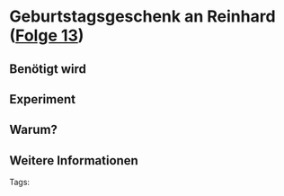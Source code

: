# Geburtstagsgeschenk an Reinhard ([Folge 13](http://minkorrekt.de/methodisch-inkorrekt-folge-13-nobelpreis-sonderfolge/))

## Benötigt wird


## Experiment


## Warum?

## Weitere Informationen


Tags: 
